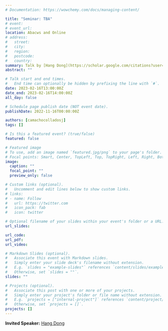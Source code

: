 ```yaml
---
# Documentation: https://wowchemy.com/docs/managing-content/

title: "Seminar: TBA"
# event:
# event_url:
location: Abacws and Online
# address:
#   street:
#   city:
#   region:
#   postcode:
#   country:
summary: Talk by [Hang Dong](https://scholar.google.com/citations?user=yWs0LD8AAAAJ&hl=en) (University of Oxford)
abstract: ""

# Talk start and end times.
#   End time can optionally be hidden by prefixing the line with `#`.
date: 2023-02-16T13:00:00Z
date_end: 2023-02-16T14:00:00Z
all_day: false

# Schedule page publish date (NOT event date).
publishDate: 2022-11-16T00:00:00Z

authors: [camachocolladosj]
tags: []

# Is this a featured event? (true/false)
featured: false

# Featured image
# To use, add an image named `featured.jpg/png` to your page's folder. 
# Focal points: Smart, Center, TopLeft, Top, TopRight, Left, Right, BottomLeft, Bottom, BottomRight.
image:
  caption: ""
  focal_point: ""
  preview_only: false

# Custom links (optional).
#   Uncomment and edit lines below to show custom links.
# links:
# - name: Follow
#   url: https://twitter.com
#   icon_pack: fab
#   icon: twitter

# Optional filename of your slides within your event's folder or a URL.
url_slides:

url_code:
url_pdf:
url_video:

# Markdown Slides (optional).
#   Associate this event with Markdown slides.
#   Simply enter your slide deck's filename without extension.
#   E.g. `slides = "example-slides"` references `content/slides/example-slides.md`.
#   Otherwise, set `slides = ""`.
slides: ""

# Projects (optional).
#   Associate this post with one or more of your projects.
#   Simply enter your project's folder or file name without extension.
#   E.g. `projects = ["internal-project"]` references `content/project/deep-learning/index.md`.
#   Otherwise, set `projects = []`.
projects: []
---
```


**Invited Speaker:** [Hang Dong](https://scholar.google.com/citations?user=yWs0LD8AAAAJ&hl=en)
